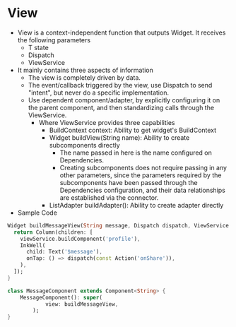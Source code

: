 # View

-   View is a context-independent function that outputs Widget. It receives the following parameters
    -   T state
    -   Dispatch
    -   ViewService
-   It mainly contains three aspects of information
    -   The view is completely driven by data.
    -   The event/callback triggered by the view, use Dispatch to send "intent", but never do a specific implementation.
    -   Use dependent component/adapter, by explicitly configuring it on the parent component, and then standardizing calls through the ViewService.
        -   Where ViewService provides three capabilities
            -   BuildContext context: Ability to get widget's BuildContext
            -   Widget buildView(String name): Ability to create subcomponents directly
                -   The name passed in here is the name configured on Dependencies.
                -   Creating subcomponents does not require passing in any other parameters, since the parameters required by the subcomponents have been passed through the Dependencies configuration, and their data relationships are established via the connector.
            -   ListAdapter buildAdapter(): Ability to create adapter directly
-   Sample Code

```dart
Widget buildMessageView(String message, Dispatch dispatch, ViewService viewService) {
  return Column(children: [
    viewService.buildComponent('profile'),
    InkWell(
      child: Text('$message'),
      onTap: () => dispatch(const Action('onShare')),
    ),
  ]);
}

class MessageComponent extends Component<String> {
    MessageComponent(): super(
            view: buildMessageView,
        );
}
```
